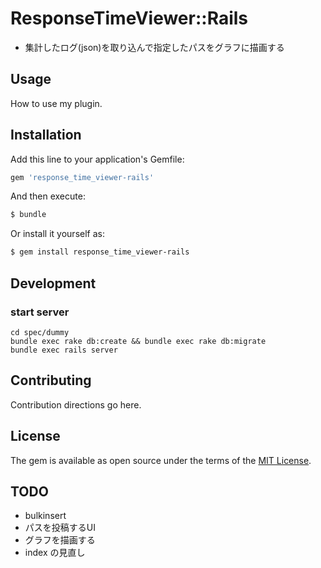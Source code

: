 # ResponseTimeViewer::Rails
* 集計したログ(json)を取り込んで指定したパスをグラフに描画する

## Usage
How to use my plugin.

## Installation
Add this line to your application's Gemfile:

```ruby
gem 'response_time_viewer-rails'
```

And then execute:
```bash
$ bundle
```

Or install it yourself as:
```bash
$ gem install response_time_viewer-rails
```

## Development
### start server
```
cd spec/dummy
bundle exec rake db:create && bundle exec rake db:migrate
bundle exec rails server
```

## Contributing
Contribution directions go here.

## License
The gem is available as open source under the terms of the [MIT License](http://opensource.org/licenses/MIT).

## TODO
* bulkinsert
* パスを投稿するUI
* グラフを描画する
* index の見直し

